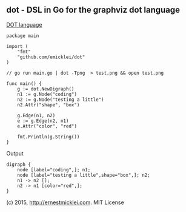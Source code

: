 ## dot - DSL in Go for the graphviz dot language

[DOT language](http://www.graphviz.org/doc/info/lang.html)

	package main
	
	import (
		"fmt"	
		"github.com/emicklei/dot"
	)
	
	// go run main.go | dot -Tpng  > test.png && open test.png
	
	func main() {
		g := dot.NewDigraph()
		n1 := g.Node("coding")
		n2 := g.Node("testing a little")
		n2.Attr("shape", "box")
	
		g.Edge(n1, n2)
		e := g.Edge(n2, n1)
		e.Attr("color", "red")
	
		fmt.Println(g.String())
	}

Output

	digraph {
		node [label="coding",]; n1;
		node [label="testing a little",shape="box",]; n2;
		n1 -> n2 [];
		n2 -> n1 [color="red",];
	}

(c) 2015, http://ernestmicklei.com. MIT License